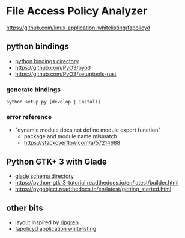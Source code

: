 File Access Policy Analyzer
===

https://github.com/linux-application-whitelisting/fapolicyd

## python bindings
- [python bindings directory](py)
- https://github.com/PyO3/pyo3
- https://github.com/PyO3/setuptools-rust

### generate bindings
`python setup.py [develop | install]`

### error reference
- "dynamic module does not define module export function"
  - package and module name mismatch
  - https://stackoverflow.com/a/57214688
  
## Python GTK+ 3 with Glade
- [glade schema directory](ui/glade)
- https://python-gtk-3-tutorial.readthedocs.io/en/latest/builder.html
- https://pygobject.readthedocs.io/en/latest/getting_started.html

## other bits
- layout inspired by [ripgrep](https://github.com/BurntSushi/ripgrep)
- [fapolicyd application whitelisting](https://access.redhat.com/documentation/en-us/red_hat_enterprise_linux/8/html/security_hardening/configuring-and-managing-application-whitelists_security-hardening)
